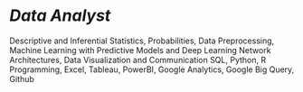 # *Data Analyst*

Descriptive and Inferential Statistics, Probabilities, Data Preprocessing, Machine Learning with Predictive Models and Deep Learning Network Architectures, Data Visualization and Communication
SQL, Python, R Programming, Excel, Tableau, PowerBI, Google Analytics, Google Big Query, Github
